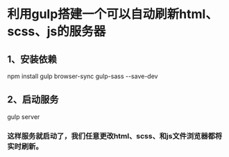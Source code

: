 利用gulp搭建一个可以自动刷新html、scss、js的服务器
============================================

## 1、安装依赖
npm install gulp browser-sync gulp-sass --save-dev 
## 2、启动服务
gulp server 

### 这样服务就启动了，我们任意更改html、scss、和js文件浏览器都将实时刷新。